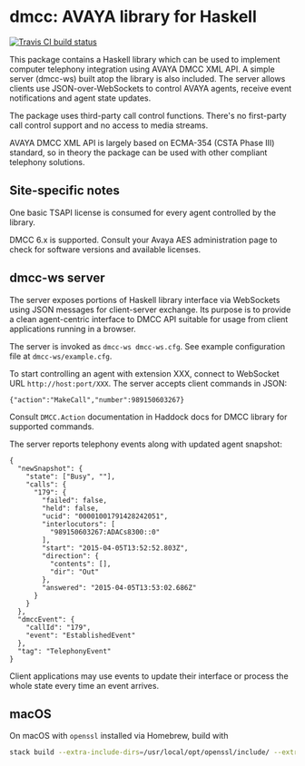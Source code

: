 # dmcc: AVAYA library for Haskell

[![Travis CI build status](https://travis-ci.org/f-me/dmcc.svg)](https://travis-ci.org/f-me/dmcc)

This package contains a Haskell library which can be used to implement
computer telephony integration using AVAYA DMCC XML API. A simple
server (dmcc-ws) built atop the library is also included. The server
allows clients use JSON-over-WebSockets to control AVAYA agents,
receive event notifications and agent state updates.

The package uses third-party call control functions. There's no
first-party call control support and no access to media streams.

AVAYA DMCC XML API is largely based on ECMA-354 (CSTA Phase III)
standard, so in theory the package can be used with other compliant
telephony solutions.

## Site-specific notes

One basic TSAPI license is consumed for every agent controlled by
the library.

DMCC 6.x is supported. Consult your Avaya AES administration page to
check for software versions and available licenses.

## dmcc-ws server

The server exposes portions of Haskell library interface via
WebSockets using JSON messages for client-server exchange. Its purpose
is to provide a clean agent-centric interface to DMCC API suitable for
usage from client applications running in a browser.

The server is invoked as `dmcc-ws dmcc-ws.cfg`. See example
configuration file at `dmcc-ws/example.cfg`.

To start controlling an agent with extension XXX, connect to WebSocket
URL `http://host:port/XXX`. The server accepts client commands in
JSON:

    {"action":"MakeCall","number":989150603267}

Consult `DMCC.Action` documentation in Haddock docs for DMCC library
for supported commands.

The server reports telephony events along with updated agent snapshot:

    {
      "newSnapshot": {
        "state": ["Busy", ""],
        "calls": {
          "179": {
            "failed": false,
            "held": false,
            "ucid": "00001001791428242051",
            "interlocutors": [
              "989150603267:ADACs8300::0"
            ],
            "start": "2015-04-05T13:52:52.803Z",
            "direction": {
              "contents": [],
              "dir": "Out"
            },
            "answered": "2015-04-05T13:53:02.686Z"
          }
        }
      },
      "dmccEvent": {
        "callId": "179",
        "event": "EstablishedEvent"
      },
      "tag": "TelephonyEvent"
    }

Client applications may use events to update their interface or
process the whole state every time an event arrives.

## macOS

On macOS with `openssl` installed via Homebrew, build with

```bash
stack build --extra-include-dirs=/usr/local/opt/openssl/include/ --extra-lib-dirs=/usr/local/opt/openssl/lib/
```
